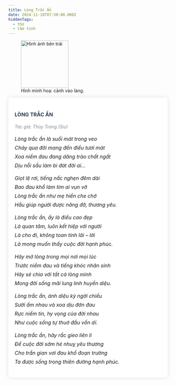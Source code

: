 ```yaml
---
title: Lòng Trắc Ẩn
date: 2024-11-18T07:50:00.000Z
hiddenTags:
  - thơ
  - tâm tình
---
```

<figure> <img src="https://res.cloudinary.com/dxtb6rv7y/image/upload/v1732075887/Ra_%C4%91i_%C4%91%E1%BA%BFn_v%C3%B9ng_ngo%E1%BA%A1i_bi%C3%AAn._iux7tz.jpg" alt="Hình ảnh bên trái" class="image-left"; width="150"> <figcaption>Hình minh hoạ: cảnh vào làng.</figcaption> 
</figure> 

<div class="tong">
<div class="container">
<h1 class="title">LÒNG TRẮC ẨN</h1>
<div class="poem-author">Tác giả: Thùy Trang <i>(Siu)</I></div>
<div class="poem">

<!-- Khổ thơ 1 -->
<div class="stanza">
<p class="line">Lòng trắc ẩn là suối mát trong veo </p>
<p class="line">Chảy qua đời mang đến điều tươi mát </p>
<p class="line">Xoa niềm đau đang dâng trào chất ngất </p>
<p class="line">Dịu nỗi sầu làm bi đát đời ai… </p>
</div>

<!-- Khổ thơ 2 -->
<div class="stanza">
<p class="line">Giọt lệ rơi, tiếng nấc nghẹn đêm dài </p>
<p class="line">Bao đau khổ làm tim ai vụn vỡ </p>
<p class="line">Lòng trắc ẩn như mẹ hiền che chở </p>
<p class="line">Hầu giúp người được nâng đỡ, thương yêu.</p>
</div>

<!-- Khổ thơ 3 -->
<div class="stanza">
<p class="line">Lòng trắc ẩn, ấy là điều cao đẹp </p>
<p class="line">Là quan tâm, luôn kết hiệp với người </p>
<p class="line">Là cho đi, không toan tính lãi – lời  </p>
<p class="line">Là mong muốn thấy cuộc đời hạnh phúc.</p>
</div>

<!-- Khổ thơ 4 -->
<div class="stanza">
<p class="line">Hãy mở lòng trong mọi nơi mọi lúc </p>
<p class="line">Trước niềm đau và tiếng khóc nhân sinh</p>
<p class="line">Hãy sẻ chia với tất cả lòng mình </p>
<p class="line">Mong đời sống mãi lung linh huyền diệu. </p>
</div>

<!-- Khổ thơ 5 -->
<div class="stanza">
<p class="line">Lòng trắc ẩn, ánh diệu kỳ ngời chiếu </p>
<p class="line">Sưởi ấm nhau và xoa dịu đớn đau </p>
<p class="line">Rực niềm tin, hy vọng của đời nhau </p>
<p class="line">Như cuộc sống tự thuở đầu vốn dĩ. </p>
</div>

<!-- Khổ thơ 6 -->
<div class="stanza">
<p class="line">Lòng trắc ẩn, hãy rắc gieo liên lỉ </p>
<p class="line">Để cuộc đời sớm hé nhuỵ yêu thương </p>
<p class="line">Cho trần gian vơi đau khổ đoạn trường </p>
<p class="line">Ta được sống trong thiên đường hạnh phúc. </p>
</div>
<style>
/* Reset một số thuộc tính mặc định của trình duyệt */
.tong {
margin: 0;
padding: 0;
box-sizing: border-box;
}
/* Thiết lập nền và kiểu chữ chung */
.body {
font-family: 'Arial', sans-serif;
background-color: #f4f4f9;
color: #333;
line-height: 1.6;
padding: 20px;
}
/* Container chính */
.container {
max-width: 800px;
margin: 0 auto;
background-color: #fff;
padding: 20px;
border-radius: 8px;
box-shadow: 0 0 15px rgba(0, 0, 0, 0.1);
}
/* Tiêu đề bài thơ */
.title {
text-align: left;
font-size: 1rem;
font-weight: bold;
margin-bottom: 20px;
color: #2c3e50;
}
/* Định dạng cho từng khổ thơ */
.stanza {
margin-bottom: 20px;
}
/* Định dạng cho từng dòng trong bài thơ */
.poem .line {
font-size: 1rem;
text-align: left;
margin: 8px 0;
font-style: italic;
}
.poem-author {
text-align: left;
font-style: italic;
color: #7f8c8d;
margin-bottom: 20px;
}

figure { 
float: left; /* Hình ảnh ở bên phải */
margin: 0 0 20px 20px; /* Khoảng cách với văn bản xung quanh */
max-width: 50%; /* Giới hạn kích thước */
}

figcaption {
margin-top: 8px;
font-size: 12px;
color: #666;
font-style: italic;
}

/* Tạo hiệu ứng hover cho mỗi dòng thơ */
.poem .line:hover {
color: #2980b9;
cursor: pointer;
}

</style>
